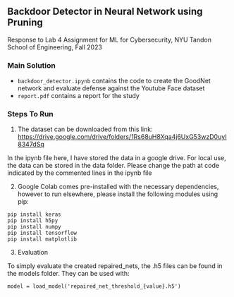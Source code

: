 ## Backdoor Detector in Neural Network using Pruning

Response to Lab 4 Assignment for ML for Cybersecurity, NYU Tandon School of Engineering, Fall 2023
### Main Solution

- ```backdoor_detector.ipynb``` contains the code to create the GoodNet network and evaluate defense against the Youtube Face dataset
- ```report.pdf``` contains a report for the study

### Steps To Run

1. The dataset can be downloaded from this link: https://drive.google.com/drive/folders/1Rs68uH8Xqa4j6UxG53wzD0uyI8347dSq

In the ipynb file here, I have stored the data in a google drive. 
For local use, the data can be stored in the data folder. Please change the path at code indicated by the commented lines in the ipynb file

2. Google Colab comes pre-installed with the necessary dependencies, however to run elsewhere, please install the following modules using pip:
```
pip install keras
pip install h5py
pip install numpy
pip install tensorflow
pip install matplotlib
```

3. Evaluation

To simply evaluate the created repaired_nets, the .h5 files can be found in the models folder. They can be used with:
```
model = load_model('repaired_net_threshold_{value}.h5')
```


   
